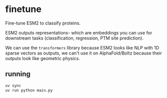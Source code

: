 # finetune

Fine-tune ESM2 to classify proteins.


ESM2 outputs representations- which are embeddings you can use for downstream tasks (classification, regression, PTM site prediction).

We can use the `transformers` library because ESM2 looks like NLP with 1D sparse vectors as outputs, we can't use it on AlphaFold/Boltz because their outputs look like geometric physics.


## running
```bash
uv sync
uv run python main.py
```